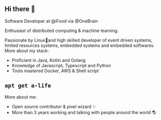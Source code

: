 ## Hi there 👋

Software Developer at @iFood via @OneBrain

Enthusiast of distributed computing & machine learning.

Passionate by Linux🐧and high skilled developer of event driven systems, limited resources systems, embedded systems and embedded softwares. More about my stack:
- Proficient in Java, Kotlin and Golang
- Knowledge of Javascript, Typescript and Python
- Tools mastered Docker, AWS & Shell script

## `apt get a-life`
More about me:
- Open source contributor & pixel wizard ✨
- More than 3 years working and talking with people around the world 🌎
